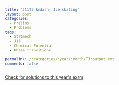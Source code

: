 ```yaml
---
title: "J11T3 &ndash; Ice skating"
layout: post
categories:
  - Prelims
  - Problems
tags:
  - Statmech
  - J11
  - Chemical Potential
  - Phase Transitions

permalink: /:categories/:year/:month/T3:output_ext
comments: false
---
```

<object data="2011J3T.pdf" type="application/pdf" width="100%" height="500"></object>
<div class="message"><a href='https://princetonprelim.com/prelim/26/'>Check for solutions to this year's exam</a></div>